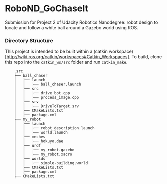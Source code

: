 # RoboND_GoChaseIt
Submission for Project 2 of Udacity Robotics Nanodegree: robot design to locate and follow a white ball around a Gazebo world using ROS.

### Directory Structure
This project is intended to be built within a (catkin workspace)[http://wiki.ros.org/catkin/workspaces#Catkin_Workspaces]. To build, clone this repo into the `catkin_ws/src` folder and run `catkin_make`.

```
    .src                        
    ├── ball_chaser                  
    │   ├── launch
    │   │   ├── ball_chaser.launch   
    │   ├── src             	  
    │   │   ├── drive_bot.cpp         
    │   │   ├── process_image.cpp	
    │   ├── srv            	  
    │   │   ├── DriveToTarget.srv     
    │   ├── CMakeLists.txt      		  
    │   ├── package.xml     		  
    ├── my_robot                       
    │   ├── launch
    │   │   ├── robot_description.launch    
    │   │   ├── world.launch
    │   ├── meshes             	  
    │   │   ├── hokuyo.dae           
    │   ├── urdf
    │   │   ├── my_robot.gazebo
    │   │   ├── my_robot.xacro
    │   ├── worlds
    │   │   ├── simple-building.world 
    │   ├── CMakeLists.txt      		  
    │   ├── package.xml     		  
    ├── CMakeLists.txt                 
                             
```
